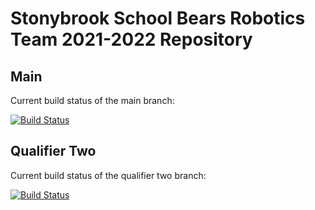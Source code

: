 <h1>Stonybrook School Bears Robotics Team 2021-2022 Repository</h1>

<h2> Main </h2>
Current build status of the main branch:


[![Build Status](https://github.com/The-Stony-Brook-School-Robotics-Team/FTC-2021-2022/actions/workflows/android.yml/badge.svg)](https://github.com/The-Stony-Brook-School-Robotics-Team/FTC-2021-2022/actions/workflows/android.yml)

<h2> Qualifier Two </h2>
Current build status of the qualifier two branch:


[![Build Status](https://github.com/The-Stony-Brook-School-Robotics-Team/FTC-2021-2022/actions/workflows/android.yml/badge.svg?branch=qualifier-two)](https://github.com/The-Stony-Brook-School-Robotics-Team/FTC-2021-2022/actions/workflows/android.yml)
